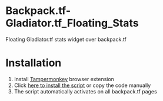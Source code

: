 # Backpack.tf-Gladiator.tf_Floating_Stats
Floating Gladiator.tf stats widget over backpack.tf
# Installation
1. Install <a href="https://www.tampermonkey.net/" target="_blank" rel="noopener noreferrer">Tampermonkey</a> browser extension
2. Click <a href="https://github.com/mrTranzister/Backpack.tf-Gladiator.tf_Floating_Stats/raw/refs/heads/main/Backpack.tf+Gladiator.tf%20Floating%20Stats%20(BETA)_EN-1.10.user.js" target="_blank" rel="noopener noreferrer"> here to install the script</a> or copy the code manually
3. The script automatically activates on all backpack.tf pages
